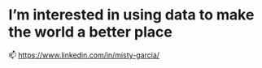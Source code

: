 # I’m interested in using data to make the world a better place

📫 https://www.linkedin.com/in/misty-garcia/ 

<!---
misty-garcia/misty-garcia is a ✨ special ✨ repository because its `README.md` (this file) appears on your GitHub profile.
You can click the Preview link to take a look at your changes.
--->
